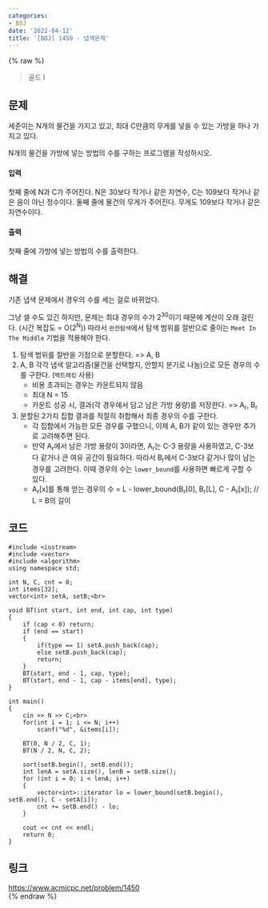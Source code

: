 ```yaml
---
categories:
- BOJ
date: '2022-04-12'
title: '[BOJ] 1450 - 냅색문제'
---
```


{% raw %}
> 골드 I<br>

## 문제
세준이는 N개의 물건을 가지고 있고, 최대 C만큼의 무게를 넣을 수 있는 가방을 하나 가지고 있다.

N개의 물건을 가방에 넣는 방법의 수를 구하는 프로그램을 작성하시오.

#### 입력
첫째 줄에 N과 C가 주어진다. N은 30보다 작거나 같은 자연수, C는 109보다 작거나 같은 음이 아닌 정수이다. 둘째 줄에 물건의 무게가 주어진다. 무게도 109보다 작거나 같은 자연수이다.

#### 출력
첫째 줄에 가방에 넣는 방법의 수를 출력한다.

## 해결
기존 냅색 문제에서 경우의 수를 세는 걸로 바뀌었다. 

그냥 셀 수도 있긴 하지만, 문제는 최대 경우의 수가 2<sup>30</sup>이기 때문에 계산이 오래 걸린다. (시간 복잡도 = O(2<sup>N</sup>)) 따라서 `완전탐색`에서 탐색 범위를 절반으로 줄이는 `Meet In The Middle` 기법을 적용해야 한다. 

1. 탐색 범위를 절반을 기점으로 분할한다. => A, B<br>
2. A, B 각각 냅색 알고리즘(물건을 선택할지, 안할지 분기로 나눔)으로 모든 경우의 수를 구한다. (`백트래킹` 사용)
	- 비용 초과되는 경우는 카운트되지 않음
	- 최대 N = 15
	- 카운트 성공 시, 결과(각 경우에서 담고 남은 가방 용량)를 저장한다. => A<sub>r</sub>, B<sub>r</sub><br>
3.  분할된 2가지 집합 결과를 적절히 취합해서 최종 경우의 수를 구한다.
	- 각 집합에서 가능한 모든 경우를 구했으니, 이제 A, B가 같이 있는 경우만 추가로 고려해주면 된다.
	- 만약 A<sub>r</sub>에서 남은 가방 용량이 3이라면, A<sub>r</sub>는 C-3 용량을 사용하였고, C-3보다 같거나 큰 여유 공간이 필요하다. 따라서 B<sub>r</sub>에서 C-3보다 같거나 많이 남는 경우를 고려한다. 이때 경우의 수는 `lower_bound`를 사용하면 빠르게 구할 수 있다.
	- A<sub>r</sub>[x]를 통해 얻는 경우의 수 = L - lower_bound(B<sub>r</sub>[0], B<sub>r</sub>[L], C - A<sub>r</sub>[x]);  // L = B의 길이

## 코드
```
#include <iostream>
#include <vector>
#include <algorithm>
using namespace std;

int N, C, cnt = 0;
int items[32];
vector<int> setA, setB;<br>

void BT(int start, int end, int cap, int type)
{
	if (cap < 0) return;
	if (end == start)
	{
		if(type == 1) setA.push_back(cap);
		else setB.push_back(cap);
		return;
	}
	BT(start, end - 1, cap, type);
	BT(start, end - 1, cap - items[end], type);
}

int main()
{
	cin >> N >> C;<br>
	for(int i = 1; i <= N; i++)
		scanf("%d", &items[i]);
	
	BT(0, N / 2, C, 1);
	BT(N / 2, N, C, 2);

	sort(setB.begin(), setB.end());
	int lenA = setA.size(), lenB = setB.size();
	for (int i = 0; i < lenA; i++)
	{
		vector<int>::iterator lo = lower_bound(setB.begin(), setB.end(), C - setA[i]);
		cnt += setB.end() - lo;
	}

	cout << cnt << endl;
	return 0;
}
```

## 링크
https://www.acmicpc.net/problem/1450<br>
{% endraw %}